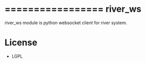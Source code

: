 =================
river_ws
=================

river_ws module is python websocket client for river system.

License
============

 - LGPL
